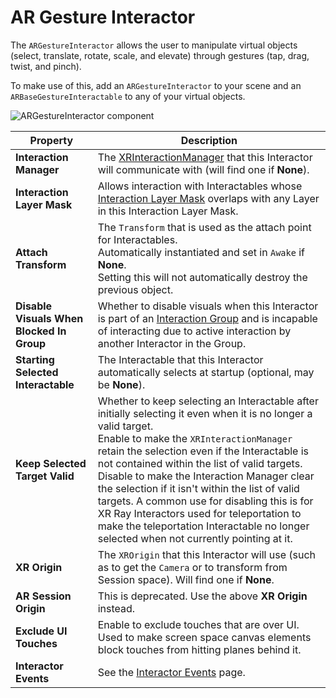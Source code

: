 # AR Gesture Interactor

The `ARGestureInteractor` allows the user to manipulate virtual objects (select, translate, rotate, scale, and elevate) through gestures (tap, drag, twist, and pinch).

To make use of this, add an `ARGestureInteractor` to your scene and an `ARBaseGestureInteractable` to any of your virtual objects.

![ARGestureInteractor component](images/ar-gesture-interactor.png)

| **Property** | **Description** |
|---|---|
| **Interaction Manager** | The [XRInteractionManager](xr-interaction-manager.md) that this Interactor will communicate with (will find one if **None**). |
| **Interaction Layer Mask** | Allows interaction with Interactables whose [Interaction Layer Mask](interaction-layers.md) overlaps with any Layer in this Interaction Layer Mask. |
| **Attach Transform** | The `Transform` that is used as the attach point for Interactables.<br />Automatically instantiated and set in `Awake` if **None**.<br />Setting this will not automatically destroy the previous object. |
| **Disable Visuals When Blocked In Group** | Whether to disable visuals when this Interactor is part of an [Interaction Group](xr-interaction-group.md) and is incapable of interacting due to active interaction by another Interactor in the Group. |
| **Starting Selected Interactable** | The Interactable that this Interactor automatically selects at startup (optional, may be **None**). |
| **Keep Selected Target Valid** | Whether to keep selecting an Interactable after initially selecting it even when it is no longer a valid target.<br />Enable to make the `XRInteractionManager` retain the selection even if the Interactable is not contained within the list of valid targets.<br />Disable to make the Interaction Manager clear the selection if it isn't within the list of valid targets. A common use for disabling this is for XR Ray Interactors used for teleportation to make the teleportation Interactable no longer selected when not currently pointing at it. |
| **XR Origin** | The `XROrigin` that this Interactor will use (such as to get the `Camera` or to transform from Session space). Will find one if **None**. |
| **AR Session Origin** | This is deprecated. Use the above **XR Origin** instead. |
| **Exclude UI Touches** | Enable to exclude touches that are over UI. Used to make screen space canvas elements block touches from hitting planes behind it. |
| **Interactor Events** | See the [Interactor Events](interactor-events.md) page. |
